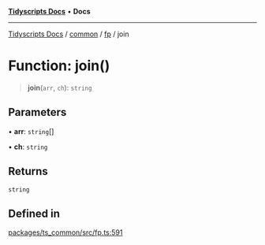 [**Tidyscripts Docs**](../../../../../README.md) • **Docs**

***

[Tidyscripts Docs](../../../../../globals.md) / [common](../../../README.md) / [fp](../README.md) / join

# Function: join()

> **join**(`arr`, `ch`): `string`

## Parameters

• **arr**: `string`[]

• **ch**: `string`

## Returns

`string`

## Defined in

[packages/ts\_common/src/fp.ts:591](https://github.com/sheunaluko/tidyscripts/blob/master/packages/ts_common/src/fp.ts#L591)
